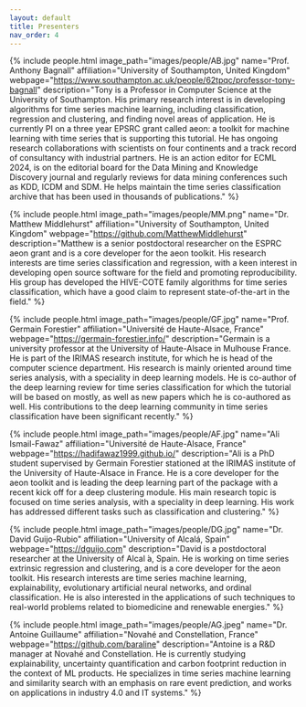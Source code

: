 ```yaml
---
layout: default
title: Presenters
nav_order: 4
---
```


{% include people.html image_path="images/people/AB.jpg" name="Prof. Anthony Bagnall" affiliation="University of Southampton, United Kingdom" webpage="https://www.southampton.ac.uk/people/62tpqc/professor-tony-bagnall" description="Tony is a Professor in Computer Science at the University of Southampton. His primary research interest is in developing algorithms for time series machine learning, including classification, regression and clustering, and finding novel areas of application. He is currently PI on a three year EPSRC grant called aeon: a toolkit for machine learning with time series that is supporting this tutorial. He has ongoing research collaborations with scientists on four continents and a track record of consultancy with industrial partners. He is an action editor for ECML 2024, is on the editorial board for the Data Mining and Knowledge Discovery journal and regularly reviews for data mining conferences such as KDD, ICDM and SDM. He helps maintain the time series classification archive that has been used in thousands of publications." %}

{% include people.html image_path="images/people/MM.png" name="Dr. Matthew Middlehurst" affiliation="University of Southampton, United Kingdom" webpage="https://github.com/MatthewMiddlehurst" description="Matthew is a senior postdoctoral researcher on the ESPRC aeon grant and is a core developer for the aeon toolkit. His research interests are time series classification and regression, with a keen interest in developing open source software for the field and promoting reproducibility. His group has developed the HIVE-COTE family algorithms for time series classification, which have a good claim to represent state-of-the-art in the field." %}

{% include people.html image_path="images/people/GF.jpg" name="Prof. Germain Forestier" affiliation="Université de Haute-Alsace, France" webpage="https://germain-forestier.info/" description="Germain is a university professor at the University of Haute-Alsace in Mulhouse France. He is part of the IRIMAS research institute, for which he is head of the computer science department. His research is mainly oriented around time series analysis, with a speciality in deep learning models. He is co-author of the deep learning review for time series classification for which the tutorial will be based on mostly, as well as new papers which he is co-authored as well. His contributions to the deep learning community in time series classification have been significant recently." %}

{% include people.html image_path="images/people/AF.jpg" name="Ali Ismail-Fawaz" affiliation="Université de Haute-Alsace, France" webpage="https://hadifawaz1999.github.io/" description="Ali is a PhD student supervised by Germain Forestier stationed at the IRIMAS institute of the University of Haute-Alsace in France. He is a core developer for the aeon toolkit and is leading the deep learning part of the package with a recent kick off for a deep clustering module. His main research topic is focused on time series analysis, with a speciality in deep learning. His work has addressed different tasks such as classification and clustering." %}

{% include people.html image_path="images/people/DG.jpg" name="Dr. David Guijo-Rubio" affiliation="University of Alcalá, Spain" webpage="https://dguijo.com" description="David is a postdoctoral researcher at the University of Alcal ́a, Spain. He is working on time series extrinsic regression and clustering, and is a core developer for the aeon toolkit. His research interests are time series machine learning, explainability, evolutionary artificial neural networks, and ordinal classification. He is also interested in the applications of such techniques to real-world problems related to biomedicine and renewable energies." %}

{% include people.html image_path="images/people/AG.jpeg" name="Dr. Antoine Guillaume" affiliation="Novahé and Constellation, France" webpage="https://github.com/baraline" description="Antoine is a R&D manager at Novahé and Constellation. He is currently studying explainability, uncertainty quantification and carbon footprint reduction in the context of ML products. He specializes in time series machine learning and similarity search with an emphasis on rare event prediction, and works on applications in industry 4.0 and IT systems." %}
